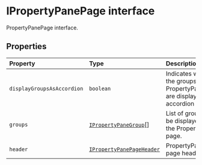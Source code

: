 # IPropertyPanePage interface





PropertyPanePage interface.




## Properties

| Property	   | Type	| Description|
|:-------------|:-------|:-----------|
|`displayGroupsAsAccordion`      | `boolean` | Indicates whether the groups on the PropertyPanePage are displayed as accordion or not. |
|`groups`      | [`IPropertyPaneGroup`]()[] | List of groups to be displayed on the PropertyPane page. |
|`header`      | [`IPropertyPanePageHeader`](../sp-client-preview/ipropertypanepageheader.md) | PropertyPane page header. |





